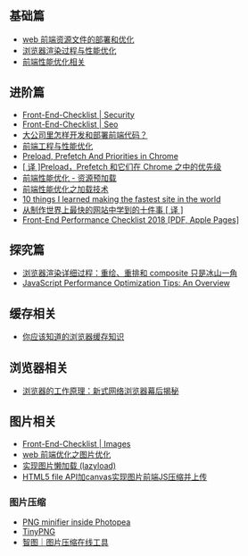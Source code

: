 ## 基础篇

* [web 前端资源文件的部署和优化](https://juejin.im/post/59a50dc1f265da246e6e108f)
* [浏览器渲染过程与性能优化](https://sylvanassun.github.io/2017/10/03/2017-10-03-BrowserCriticalRenderingPath/)
* [前端性能优化相关](https://github.com/wy-ei/notebook/issues/34)

## 进阶篇

* [Front-End-Checklist | Security](https://github.com/thedaviddias/Front-End-Checklist#security)
* [Front-End-Checklist | Seo](https://github.com/thedaviddias/Front-End-Checklist#seo)
* [大公司里怎样开发和部署前端代码？](https://www.zhihu.com/question/20790576)
* [前端工程与性能优化](https://github.com/fouber/blog/issues/3)
* [Preload, Prefetch And Priorities in Chrome](https://medium.com/reloading/preload-prefetch-and-priorities-in-chrome-776165961bbf)
* [[ 译 ]Preload，Prefetch 和它们在 Chrome 之中的优先级](https://juejin.im/post/58e8acf10ce46300585a7a42)
* [前端性能优化 - 资源预加载](http://bubkoo.com/2015/11/19/prefetching-preloading-prebrowsing/#123)
* [前端性能优化之加载技术](https://juejin.im/post/59b73ef75188253db70acdb5)
* [10 things I learned making the fastest site in the world](https://hackernoon.com/10-things-i-learned-making-the-fastest-site-in-the-world-18a0e1cdf4a7)
* [从制作世界上最快的网站中学到的十件事 [ 译 ]](https://zhuanlan.zhihu.com/p/24577980)
* [Front-End Performance Checklist 2018 [PDF, Apple Pages]](https://www.smashingmagazine.com/2018/01/front-end-performance-checklist-2018-pdf-pages/)

## 探究篇

* [浏览器渲染详细过程：重绘、重排和 composite 只是冰山一角](https://chuckliu.me/#!/posts/58ea6af15dc1822fa9a57274)
* [JavaScript Performance Optimization Tips: An Overview](https://www.sitepoint.com/javascript-performance-optimization-tips-an-overview/)

## 缓存相关

* [你应该知道的浏览器缓存知识](https://excaliburhan.com/post/things-you-should-know-about-browser-cache.html)

## 浏览器相关

* [浏览器的工作原理：新式网络浏览器幕后揭秘](https://www.html5rocks.com/zh/tutorials/internals/howbrowserswork/)

## 图片相关

* [Front-End-Checklist | Images](https://github.com/thedaviddias/Front-End-Checklist#images)
* [web 前端优化之图片优化](https://juejin.im/post/59a7725b6fb9a02497170459)
* [实现图片懒加载 (lazyload)](https://i.jakeyu.top//2016/11/26/实现图片懒加载/)
* [HTML5 file API加canvas实现图片前端JS压缩并上传](https://www.zhangxinxu.com/wordpress/2017/07/html5-canvas-image-compress-upload/)

### 图片压缩

* [PNG minifier inside Photopea](https://github.com/photopea/UPNG.js)
* [TinyPNG](https://tinypng.com/)
* [智图｜图片压缩在线工具](https://zhitu.isux.us/)
